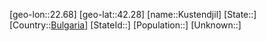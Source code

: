 ﻿---
location: [42.28,22.68]
type: City
tags:
- geo/City


SpocWebEntityId: 31712
isDeleted: false
confidential: public

---
[geo-lon::22.68]
[geo-lat::42.28]
[name::Kustendjil]
[State::]
[Country::[Bulgaria](geo/Continent/Europe/Bulgaria.md)]
[StateId::]
[Population::]
[Unknown::]

